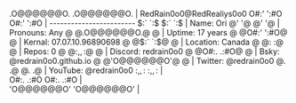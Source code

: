 .O$@@@@@@$O.            .O$@@@@@@$O.  |  RedRain0o0@RedRealiys0o0
O#:'    ':#O            O#:'    ':#O  |  ------------------------
$:`      `:$            $:`      `:$  |  Name: Ori
@'        '@            @'        '@  |  Pronouns: Any
@          @.O$@@@@@@$O.@          @  |  Uptime: 17 years
@          @O#:'    ':#O@          @  |  Kernal: 07.07.10.96890698
@          @$:`      `:$@          @  |  Location: Canada
@          @:          :@          @  |  Repos: 0
@          @$:,      ,:$@          @  |  Discord: redrain0o0
@          @O#:.    .:#O@          @  |  Bsky: @redrain0o0.github.io
@          @'O$@@@@@@$O'@          @  |  Twitter: @redrain0o0
@.        .@            @.        .@  |  YouTube: @redrain0o0
$:,      ,:$            $:,      ,:$  |  
O#:.    .:#O            O#:.    .:#O  |  
'O$@@@@@@$O'            'O$@@@@@@$O'  |  
```
